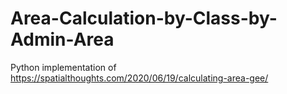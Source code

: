 # Area-Calculation-by-Class-by-Admin-Area
Python implementation of https://spatialthoughts.com/2020/06/19/calculating-area-gee/
